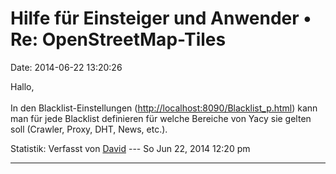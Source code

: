 Hilfe für Einsteiger und Anwender • Re: OpenStreetMap-Tiles
===========================================================

Date: 2014-06-22 13:20:26

Hallo,\
\
In den Blacklist-Einstellungen
(<http://localhost:8090/Blacklist_p.html>) kann man für jede Blacklist
definieren für welche Bereiche von Yacy sie gelten soll (Crawler, Proxy,
DHT, News, etc.).

Statistik: Verfasst von
[David](http://forum.yacy-websuche.de/memberlist.php?mode=viewprofile&u=8887)
--- So Jun 22, 2014 12:20 pm

------------------------------------------------------------------------
